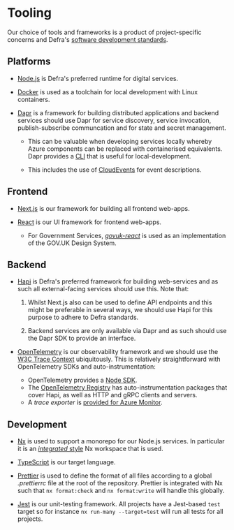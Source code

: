 # Tooling

Our choice of tools and frameworks is a product of project-specific concerns and
Defra's [software development standards][1].

## Platforms

- [Node.js][2] is Defra's preferred runtime for digital services.

- [Docker][3] is used as a toolchain for local development with Linux
  containers.

- [Dapr][4] is a framework for building distributed applications and backend
  services should use Dapr for service discovery, service invocation,
  publish-subscribe communcation and for state and secret management.

  - This can be valuable when developing services locally whereby Azure
    components can be replaced with containerised equivalents. Dapr provides
    a [CLI][5] that is useful for local-development.

  - This includes the use of [CloudEvents][6] for event descriptions.

## Frontend

- [Next.js][7] is our framework for building all frontend web-apps.

- [React][8] is our UI framework for frontend web-apps.

  - For Government Services, [_govuk-react_][9] is used as an implementation of
    the GOV.UK Design System.

## Backend

- [Hapi][10] is Defra's preferred framework for building web-services and as
  such all external-facing services should use this. Note that:

  1. Whilst Next.js also can be used to define API endpoints and this might be
     preferable in several ways, we should use Hapi for this purpose to adhere
     to Defra standards.

  1. Backend services are only available via Dapr and as such should use the
     Dapr SDK to provide an interface.

- [OpenTelemetry][11] is our observability framework and we should use the
  [W3C Trace Context][12] ubiquitously. This is relatively straightforward with
  OpenTelemetry SDKs and auto-instrumentation:

  - OpenTelemetry provides a [Node SDK][13].
  - The [OpenTelemetry Registry][14] has auto-instrumentation packages that
    cover Hapi, as well as HTTP and gRPC clients and servers.
  - A _trace exporter_ is [provided for Azure Monitor][15].

## Development

- [Nx][16] is used to support a monorepo for our Node.js services. In particular
  it is an [_integrated_ style][17] Nx workspace that is used.

- [TypeScript][18] is our target language.

- [Prettier][19] is used to define the format of all files according to a global
  _.prettierrc_ file at the root of the repository. Prettier is integrated with
  Nx such that `nx format:check` and `nx format:write` will handle this
  globally.

- [Jest][20] is our unit-testing framework. All projects have a Jest-based
  `test` target so for instance `nx run-many --target=test` will run all tests
  for all projects.

[1]: https://github.com/DEFRA/software-development-standards
[2]: https://nodejs.org/en/
[3]: https://www.docker.com/
[4]: https://dapr.io/
[5]: https://docs.dapr.io/getting-started/install-dapr-cli/
[6]: https://cloudevents.io/
[7]: https://nextjs.org/
[8]: https://reactjs.org/
[9]: https://github.com/govuk-react/govuk-react
[10]: https://hapi.dev/
[11]: https://opentelemetry.io/
[12]: https://www.w3.org/TR/trace-context/
[13]: https://www.npmjs.com/package/@opentelemetry/sdk-node
[14]: https://opentelemetry.io/ecosystem/registry/?s=&component=instrumentation&language=js
[15]: https://learn.microsoft.com/en-us/javascript/api/overview/azure/monitor-opentelemetry-exporter-readme
[16]: https://nx.dev/
[17]: https://nx.dev/concepts/integrated-vs-package-based#integrated-repos
[18]: https://www.typescriptlang.org/
[19]: https://prettier.io/
[20]: https://jestjs.io/
